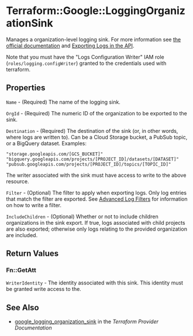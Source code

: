 # Terraform::Google::LoggingOrganizationSink

Manages a organization-level logging sink. For more information see
[the official documentation](https://cloud.google.com/logging/docs/) and
[Exporting Logs in the API](https://cloud.google.com/logging/docs/api/tasks/exporting-logs).

Note that you must have the "Logs Configuration Writer" IAM role (`roles/logging.configWriter`)
granted to the credentials used with terraform.

## Properties

`Name` - (Required) The name of the logging sink.

`OrgId` - (Required) The numeric ID of the organization to be exported to the sink.

`Destination` - (Required) The destination of the sink (or, in other words, where logs are written to). Can be a
Cloud Storage bucket, a PubSub topic, or a BigQuery dataset. Examples:
```
"storage.googleapis.com/[GCS_BUCKET]"
"bigquery.googleapis.com/projects/[PROJECT_ID]/datasets/[DATASET]"
"pubsub.googleapis.com/projects/[PROJECT_ID]/topics/[TOPIC_ID]"
```
The writer associated with the sink must have access to write to the above resource.

`Filter` - (Optional) The filter to apply when exporting logs. Only log entries that match the filter are exported.
See [Advanced Log Filters](https://cloud.google.com/logging/docs/view/advanced_filters) for information on how to
write a filter.

`IncludeChildren` - (Optional) Whether or not to include children organizations in the sink export. If true, logs
associated with child projects are also exported; otherwise only logs relating to the provided organization are included.


## Return Values

### Fn::GetAtt

`WriterIdentity` - The identity associated with this sink. This identity must be granted write access to the.

## See Also

* [google_logging_organization_sink](https://www.terraform.io/docs/providers/google/r/logging_organization_sink.html) in the _Terraform Provider Documentation_